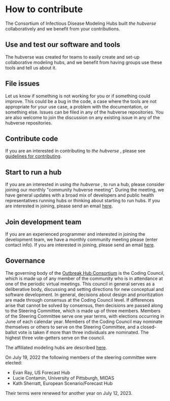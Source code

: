 # How to contribute

The Consortium of Infectious Disease Modeling Hubs built _the hubverse_ collaboratively and we benefit from your contributions.  

## Use and test our software and tools  

The hubverse was created for teams to easily create and set-up collaborative modeling hubs, and we benefit from having groups use these tools and tell us about it.  

## File issues  

Let us know if something is not working for you or if something could improve. This could be a bug in the code, a case where the tools are not appropriate for your use case, a problem with the documentation, or something else. Issues can be filed in any of the hubverse repositories.  You are also welcome to join the discussion on any existing issue in any of the hubverse repositories.

## Contribute code

If you are an interested in contributing to  _the hubverse_ , please see [guidelines for contributing](https://infectious-disease-modeling-hubs.github.io/hubUtils/CONTRIBUTING.html).

## Start to run a hub

If you are an interested in using  _the hubverse_ , to run a hub, please consider joining our monthly "community hubverse meeting".  During the meeting, we have general updates with a broad mix of developers and public health representatives running hubs or thinking about starting to run hubs. If you are interested in joining, please send an email [here](mailto:mzorn@umass.edu).


## Join development team

If you are an experienced programmer and interested in joining the development team, we have a monthly community meeting please (enter contact info). If you are interested in joining, please send an email [here](mailto:mzorn@umass.edu).

## Governance  
The governing body of the [Outbreak Hub Consortium](/index.md) is the Coding Council, which is made up of any member of the community who is in attendance at one of the periodic virtual meetings.  This council in general serves as a deliberative body, discussing and setting directions for new conceptual and software development. In general, decisions about design and prioritization are made through consensus at the Coding Council level. If differences arise that cannot be solved by consensus, then decisions are passed along to the Steering Committee, which is made up of three members. Members of the Steering Committee serve one year terms, with elections occurring in June of each calendar year. Members of the Coding Council may nominate themselves or others to serve on the Steering Committee, and a closed-ballot vote is taken if more than three individuals are nominated. The highest three vote-getters serve on the council.

The affiliated modeling hubs are described [here](/index.md).


On July 19, 2022 the following members of the steering committee were elected:
   - Evan Ray, US Forecast Hub
   - Lucie Contamin, University of Pittsburgh, MIDAS
   - Kath Sherratt,  European Scenario/Forecast Hub
   
Their terms were renewed for another year on July 12, 2023.  
